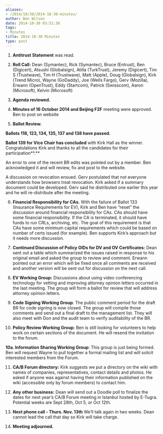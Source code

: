 ```yaml
---
aliases:
- /2014/10/30/2014-10-30-minutes/
author: Ben Wilson
date: 2014-10-30 03:51:38
tags:
- Minutes
title: 2014-10-30 Minutes
type: post
---
```


1. **Antitrust Statement** was read.

1. **Roll Call:** Dean (Symantec), Rick (Symantec), Bruce (Entrust), Ben (Digicert), Atsushi (Globalsign), Atilla (TurkTrust), Jeremy (Digicert), Tim S (Trustwave), Tim H (Trustwave), Matt (Apple), Doug (Globalsign), Kirk (Trend Micro), Wayne (GoDaddy), Joe (Wells Fargo), Gerv (Mozilla), Erwann (OpenTrust), Eddy (Startcom), Patrick (Swisscom), Aaron (Microsoft), Kelvin (Microsoft)

1. **Agenda reviewed.**

1. **Minutes of 16 October 2014 and Beijing F2F** meeting were approved. Ben to post on website

1. **Ballot Review.**

**Ballots 118, 123, 134, 135, 137 and 138 have passed.**

**Ballot 139 for Vice Chair has concluded** with Kirk Hall as the winner. Congratulations Kirk and thanks to all the candidates for their participation\*\*.\*\*

An error to one of the recent BR edits was pointed out by a member. Ben acknowledged it and will review, fix and post to the website.

A discussion on revocation ensued. Gerv postulated that not everyone understands how browsers treat revocation. Kirk asked if a summary document could be developed. Gerv said he distributed one earlier this year and he will re-distribute after the meeting.

6. **Financial Responsibility for CAs.** With the failure of Ballot 133 (Insurance Requirements for EV), Kirk and Ben have “reset” the discussion around financial responsibility for CAs. CAs should have some financial responsibility. If the CA is terminated, it should have funds to run CRLs, archiving, etc. The goal of this requirement is that CAs have some minimum capital requirements which could be based on number of certs issued (for example). Ben supports Kirk’s approach but it needs more discussion.

1. **Continued Discussion of Policy OIDs for DV and OV Certificates:** Dean sent out a table which summarized the issues raised in response to his original email and asked the group to review and comment. Erwann pointed out an error which will be fixed once all comments are received and another version will be sent out for discussion on the next call.

1. **EV Working Group:** Discussions about using video conferencing technology for vetting and improving attorney opinion letters occurred in the last meeting. The group will form a ballot for review that will address attorney opinion letters.

1. **Code Signing Working Group**: The public comment period for the draft BR for code signing is now closed. The group will compile those comments and send out a final draft to the management list. They will also meet with Don and the audit team to verify auditability of the BR.

1. **Policy Review Working Group**: Ben is still looking for volunteers to help work on certain sections of the document. He will resend the invitation to the forum.

**10a. Information Sharing Working Group**: This group is just being formed. Ben will request Wayne to pull together a formal mailing list and will solicit interested members from the Forum.

11. **CA/B Forum directory:** Kirk suggests we put a directory on the wiki with names of companies, representatives, contact details and photos. He asked if anyone was against having their information published on the wiki (accessible only by forum members) to contact him.

01. **Any other business:** Dean will send out a Doodle poll to finalize the dates for next year’s CA/B Forum meeting in Istanbul hosted by E-Tugra. Potential weeks are Sept 28th, Oct 5, or Oct 12th.

01. **Next phone call - Thurs. Nov. 13th** We’ll talk again in two weeks. Dean cannot lead the call that day so Kirk will take charge.

01. **Meeting adjourned.**
